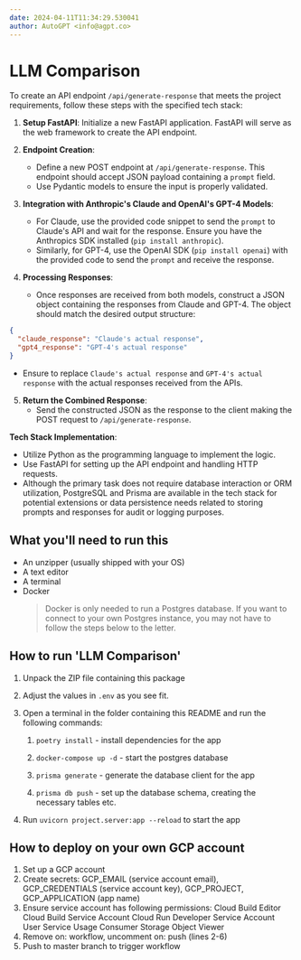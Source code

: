 ```yaml
---
date: 2024-04-11T11:34:29.530041
author: AutoGPT <info@agpt.co>
---
```


# LLM Comparison

To create an API endpoint `/api/generate-response` that meets the project requirements, follow these steps with the specified tech stack:

1. **Setup FastAPI**: Initialize a new FastAPI application. FastAPI will serve as the web framework to create the API endpoint.

2. **Endpoint Creation**:
   - Define a new POST endpoint at `/api/generate-response`. This endpoint should accept JSON payload containing a `prompt` field.
   - Use Pydantic models to ensure the input is properly validated.

3. **Integration with Anthropic's Claude and OpenAI's GPT-4 Models**:
   - For Claude, use the provided code snippet to send the `prompt` to Claude's API and wait for the response. Ensure you have the Anthropics SDK installed (`pip install anthropic`).
   - Similarly, for GPT-4, use the OpenAI SDK (`pip install openai`) with the provided code to send the `prompt` and receive the response.

4. **Processing Responses**:
   - Once responses are received from both models, construct a JSON object containing the responses from Claude and GPT-4. The object should match the desired output structure:
```json
{
  "claude_response": "Claude's actual response",
  "gpt4_response": "GPT-4's actual response"
}
```
   - Ensure to replace `Claude's actual response` and `GPT-4's actual response` with the actual responses received from the APIs.

5. **Return the Combined Response**:
   - Send the constructed JSON as the response to the client making the POST request to `/api/generate-response`.

**Tech Stack Implementation**: 
- Utilize Python as the programming language to implement the logic.
- Use FastAPI for setting up the API endpoint and handling HTTP requests.
- Although the primary task does not require database interaction or ORM utilization, PostgreSQL and Prisma are available in the tech stack for potential extensions or data persistence needs related to storing prompts and responses for audit or logging purposes.

## What you'll need to run this
* An unzipper (usually shipped with your OS)
* A text editor
* A terminal
* Docker
  > Docker is only needed to run a Postgres database. If you want to connect to your own
  > Postgres instance, you may not have to follow the steps below to the letter.


## How to run 'LLM Comparison'

1. Unpack the ZIP file containing this package

2. Adjust the values in `.env` as you see fit.

3. Open a terminal in the folder containing this README and run the following commands:

    1. `poetry install` - install dependencies for the app

    2. `docker-compose up -d` - start the postgres database

    3. `prisma generate` - generate the database client for the app

    4. `prisma db push` - set up the database schema, creating the necessary tables etc.

4. Run `uvicorn project.server:app --reload` to start the app

## How to deploy on your own GCP account
1. Set up a GCP account
2. Create secrets: GCP_EMAIL (service account email), GCP_CREDENTIALS (service account key), GCP_PROJECT, GCP_APPLICATION (app name)
3. Ensure service account has following permissions: 
    Cloud Build Editor
    Cloud Build Service Account
    Cloud Run Developer
    Service Account User
    Service Usage Consumer
    Storage Object Viewer
4. Remove on: workflow, uncomment on: push (lines 2-6)
5. Push to master branch to trigger workflow
